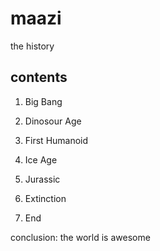 # maazi

the history

## contents

1. Big Bang

2. Dinosour Age

3. First Humanoid

4. Ice Age

5. Jurassic

6. Extinction

7. End

    
conclusion: the world is awesome